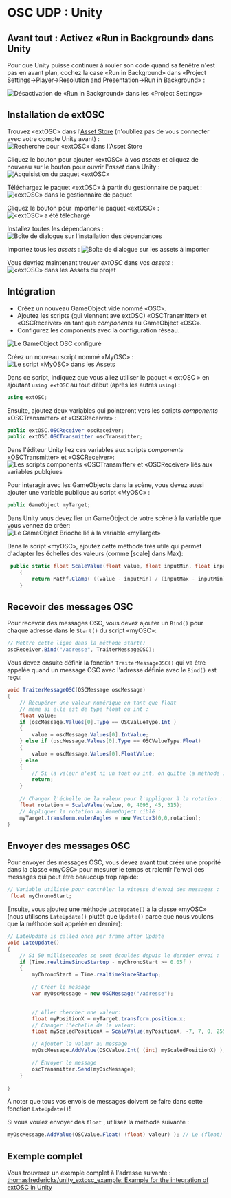 # OSC UDP : Unity


## Avant tout : Activez «Run in Background» dans Unity

Pour que Unity puisse continuer à rouler son code quand sa fenêtre n'est pas en avant plan, cochez la case «Run in Background» dans «Project Settings→Player→Resolution and Presentation→Run in Background» :

![Désactivation de «Run in Background» dans les «Project Settings»](../run_in_background.png)


## Installation de extOSC

Trouvez «extOSC» dans l'[Asset Store](https://assetstore.unity.com/) (n'oubliez pas de vous connecter avec votre compte Unity avant) :
![Recherche pour «extOSC» dans l'Asset Store](./extosc_install1.png)

Cliquez le bouton pour ajouter «extOSC» à vos *assets* et cliquez de nouveau sur le bouton pour ouvrir l'*asset* dans Unity :
![Acquisistion du paquet «extOSC»](./extosc_install2.png)

Téléchargez le paquet «extOSC» à partir du gestionnaire de paquet :
![«extOSC» dans le gestionnaire de paquet](./extosc_install3.png)

Cliquez le bouton pour importer le paquet «extOSC» :
![«extOSC» a été téléchargé](./extosc_install4.png)

Installez toutes les dépendances :
![Boîte de dialogue sur l'installation des dépendances](./extosc_install5.png)

Importez tous les *assets* :
![Boîte de dialogue sur les assets à importer](./extosc_install6.png)

Vous devriez maintenant trouver *extOSC* dans vos *assets* :
![«extOSC» dans les Assets du projet](./extosc_install7.png)



## Intégration

* Créez un nouveau GameObject vide nommé «OSC».
* Ajoutez les scripts (qui viennent ave extOSC) «OSCTransmitter» et «OSCReceiver» en tant que *components* au GameObject «OSC».
* Configurez les components avec la configuration réseau.

![Le GameObject OSC configuré](./extosc_gameobject_osc.png)

Créez un nouveau script nommé «MyOSC» :
![Le script «MyOSC» dans les Assets](./extosc_script_myosc.png)

Dans ce script, indiquez que vous allez utiliser le paquet « extOSC » en ajoutant `using extOSC` au tout début (après les autres `using`) :
```csharp
using extOSC;
```

Ensuite, ajoutez deux variables qui pointeront vers les scripts *components* «OSCTransmitter» et «OSCReceiver» :
```csharp
public extOSC.OSCReceiver oscReceiver;
public extOSC.OSCTransmitter oscTransmitter;
```

Dans l'éditeur Unity liez ces variables aux scripts *components* «OSCTransmitter» et «OSCReceiver»:
![Les scripts *components* «OSCTransmitter» et «OSCReceiver» liés aux variables publqiues](./extosc_script_myosc_lien.png)

Pour interagir avec les GameObjects dans la scène, vous devez aussi ajouter une variable publique au script «MyOSC» :
```csharp
public GameObject myTarget;
```

Dans Unity vous devez lier un GameObject de votre scène à la variable que vous vennez de créer:
![Le GameObject Brioche lié à la variable «myTarget»](./extosc_script_myosc_mytarget_lien.png)

Dans le script «myOSC», ajoutez cette méthode très utile qui permet d'adapter les échelles des valeurs (comme [scale] dans Max):
```csharp
 public static float ScaleValue(float value, float inputMin, float inputMax, float outputMin, float outputMax)
    {
        return Mathf.Clamp( ((value - inputMin) / (inputMax - inputMin) * (outputMax - outputMin) + outputMin), outputMin,outputMax);
    }
```

## Recevoir des messages OSC

Pour recevoir des messages OSC, vous devez ajouter un `Bind()` pour chaque adresse dans le `Start()` du script «myOSC»:
```csharp
// Mettre cette ligne dans la méthode start()
oscReceiver.Bind("/adresse", TraiterMessageOSC);
```

Vous devez ensuite définir la fonction `TraiterMessageOSC()` qui va être appelée quand un message OSC avec l'adresse définie avec le `Bind()` est reçu:
```csharp
void TraiterMessageOSC(OSCMessage oscMessage)
{
    // Récupérer une valeur numérique en tant que float
    // même si elle est de type float ou int :
    float value;
    if (oscMessage.Values[0].Type == OSCValueType.Int )
    {
        value = oscMessage.Values[0].IntValue;
    } else if (oscMessage.Values[0].Type == OSCValueType.Float)
    {
        value = oscMessage.Values[0].FloatValue;
    } else
    {
        // Si la valeur n'est ni un foat ou int, on quitte la méthode :
        return;
    }
    
    // Changer l'échelle de la valeur pour l'appliquer à la rotation :
    float rotation = ScaleValue(value, 0, 4095, 45, 315);
    // Appliquer la rotation au GameObject ciblé :
    myTarget.transform.eulerAngles = new Vector3(0,0,rotation);
}
```

## Envoyer des messages OSC

Pour envoyer des messages OSC, vous devez avant tout créer une proprité dans la classe «myOSC» pour mesurer le temps et ralentir l'envoi des messages qui peut être beaucoup trop rapide:
```csharp
// Variable utilisée pour contrôler la vitesse d'envoi des messages :
 float myChronoStart;
```

Ensuite, vous ajoutez une méthode `LateUpdate()` à la classe «myOSC» (nous utilisons `LateUpdate()` plutôt que `Update()` parce que nous voulons que la méthode soit appelée en dernier):
```csharp
// LateUpdate is called once per frame after Update
void LateUpdate()
{
    // Si 50 millisecondes se sont écoulées depuis le dernier envoi :
    if (Time.realtimeSinceStartup - myChronoStart >= 0.05f ) 
    {
        myChronoStart = Time.realtimeSinceStartup;

        // Créer le message
        var myOscMessage = new OSCMessage("/adresse");

        
        // Aller chercher une valeur:
        float myPositionX = myTarget.transform.position.x;
        // Changer l'échelle de la valeur:
        float myScaledPositionX = ScaleValue(myPositionX, -7, 7, 0, 255);

        // Ajouter la valeur au message
        myOscMessage.AddValue(OSCValue.Int( (int) myScaledPositionX) ); // Le (int) entre parenthèses convertit le type.

        // Envoyer le message
        oscTransmitter.Send(myOscMessage);
    }
  
}
```

À noter que tous vos envois de messages doivent se faire dans cette fonction `LateUpdate()`!

Si vous voulez envoyer des `float` , utilisez la méthode suivante :
```csharp
myOscMessage.AddValue(OSCValue.Float( (float) valeur) ); // Le (float) entre parenthèses convertit le type.
```

## Exemple complet

Vous trouverez un exemple complet à l'adresse suivante : [thomasfredericks/unity_extosc_example: Example for the integration of extOSC in Unity](https://github.com/thomasfredericks/unity_extosc_example)
